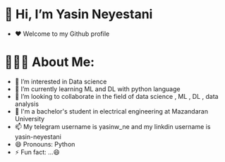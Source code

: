 #  👋 Hi, I’m Yasin Neyestani
- ❤️ Welcome to my Github profile
#  🧑🏻‍💻 About Me:
- 👀 I’m interested in Data science
- 🌱 I’m currently learning ML and DL with python language
- 💞️ I’m looking to collaborate in the field of data science , ML , DL , data analysis
- 🏫 I'm a bachelor's student in electrical engineering at Mazandaran University
- 📫 My telegram username is yasinw_ne and my linkdin username is yasin-neyestani
- 😄 Pronouns: Python
- ⚡ Fun fact: ...😄

<!---
YasinNeyestanii/YasinNeyestanii is a ✨ special ✨ repository because its `README.md` (this file) appears on your GitHub profile.
You can click the Preview link to take a look at your changes.
--->
